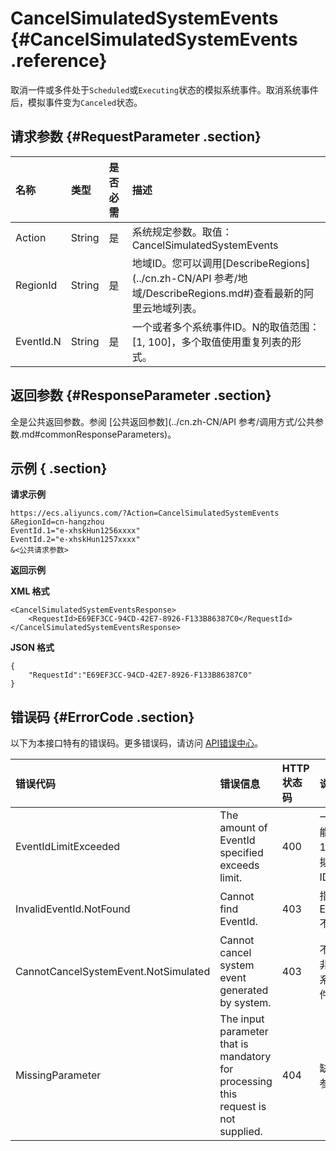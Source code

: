 # CancelSimulatedSystemEvents {#CancelSimulatedSystemEvents .reference}

取消一件或多件处于`Scheduled`或`Executing`状态的模拟系统事件。取消系统事件后，模拟事件变为`Canceled`状态。

## 请求参数 {#RequestParameter .section}

|名称|类型|是否必需|描述|
|:-|:-|:---|:-|
|Action|String|是|系统规定参数。取值：CancelSimulatedSystemEvents|
|RegionId|String|是|地域ID。您可以调用[DescribeRegions](../cn.zh-CN/API 参考/地域/DescribeRegions.md#)查看最新的阿里云地域列表。|
|EventId.N|String|是|一个或者多个系统事件ID。N的取值范围：\[1, 100\]，多个取值使用重复列表的形式。|

## 返回参数 {#ResponseParameter .section}

全是公共返回参数。参阅 [公共返回参数](../cn.zh-CN/API 参考/调用方式/公共参数.md#commonResponseParameters)。

## 示例 { .section}

**请求示例** 

```
https://ecs.aliyuncs.com/?Action=CancelSimulatedSystemEvents
&RegionId=cn-hangzhou
EventId.1="e-xhskHun1256xxxx"
EventId.2="e-xhskHun1257xxxx"
&<公共请求参数>
```

**返回示例**

**XML 格式**

```
<CancelSimulatedSystemEventsResponse>
    <RequestId>E69EF3CC-94CD-42E7-8926-F133B86387C0</RequestId>
</CancelSimulatedSystemEventsResponse>
```

**JSON 格式**

```
{
    "RequestId":"E69EF3CC-94CD-42E7-8926-F133B86387C0"
}
```

## 错误码 {#ErrorCode .section}

以下为本接口特有的错误码。更多错误码，请访问 [API错误中心](https://error-center.aliyun.com/status/product/Ecs)。

|错误代码|错误信息|HTTP状态码|说明|
|:---|:---|:------|:-|
|EventIdLimitExceeded|The amount of EventId specified exceeds limit.|400|一次最多能设置100个模拟事件ID。|
|InvalidEventId.NotFound|Cannot find EventId.|403|指定的EventId.N不存在。|
|CannotCancelSystemEvent.NotSimulated|Cannot cancel system event generated by system.|403|不能取消非模拟的系统事件。|
|MissingParameter|The input parameter that is mandatory for processing this request is not supplied.|404|缺少必需参数。|

